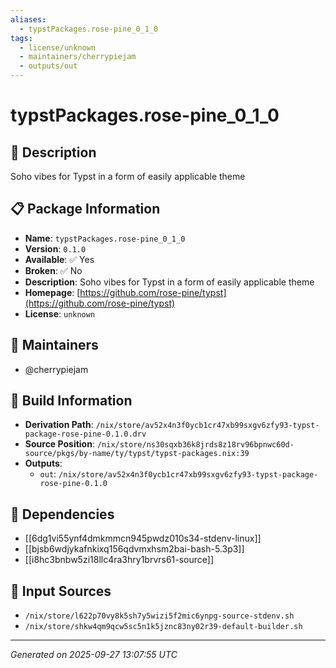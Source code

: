 ```yaml
---
aliases:
  - typstPackages.rose-pine_0_1_0
tags:
  - license/unknown
  - maintainers/cherrypiejam
  - outputs/out
---
```


# typstPackages.rose-pine_0_1_0

## 📝 Description

Soho vibes for Typst in a form of easily applicable theme

## 📋 Package Information

- **Name**: `typstPackages.rose-pine_0_1_0`
- **Version**: `0.1.0`
- **Available**: ✅ Yes
- **Broken**: ✅ No
- **Description**: Soho vibes for Typst in a form of easily applicable theme
- **Homepage**: [https://github.com/rose-pine/typst](https://github.com/rose-pine/typst)
- **License**: `unknown`
## 👥 Maintainers

- @cherrypiejam


## 🔧 Build Information

- **Derivation Path**: `/nix/store/av52x4n3f0ycb1cr47xb99sxgv6zfy93-typst-package-rose-pine-0.1.0.drv`
- **Source Position**: `/nix/store/ns30sqxb36k8jrds8z18rv96bpnwc60d-source/pkgs/by-name/ty/typst/typst-packages.nix:39`
- **Outputs**:
  - `out`:  `/nix/store/av52x4n3f0ycb1cr47xb99sxgv6zfy93-typst-package-rose-pine-0.1.0`

## 🔗 Dependencies

- [[6dg1vi55ynf4dmkmmcn945pwdz010s34-stdenv-linux]]
- [[bjsb6wdjykafnkixq156qdvmxhsm2bai-bash-5.3p3]]
- [[i8hc3bnbw5zi18llc4ra3hry1brvrs61-source]]

## 📁 Input Sources

- `/nix/store/l622p70vy8k5sh7y5wizi5f2mic6ynpg-source-stdenv.sh`
- `/nix/store/shkw4qm9qcw5sc5n1k5jznc83ny02r39-default-builder.sh`

---
*Generated on 2025-09-27 13:07:55 UTC*
